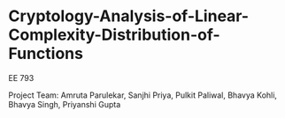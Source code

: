 # Cryptology-Analysis-of-Linear-Complexity-Distribution-of-Functions

EE 793

Project Team: Amruta Parulekar, Sanjhi Priya, Pulkit Paliwal, Bhavya Kohli, Bhavya Singh, Priyanshi Gupta
